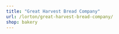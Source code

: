 ```yaml
---
title: "Great Harvest Bread Company"
url: /lorton/great-harvest-bread-company/
shop: bakery
---
```

